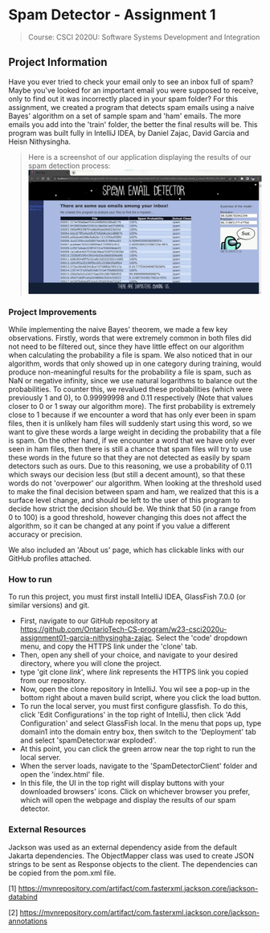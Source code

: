 # Spam Detector - Assignment 1
> Course: CSCI 2020U: Software Systems Development and Integration


## Project Information
Have you ever tried to check your email only to see an inbox full of spam? Maybe you've looked for an important email 
you were supposed to receive, only to find out it was incorrectly placed in your spam folder? For this assignment, we 
created a program that detects spam emails using a naive Bayes' algorithm on a set of sample spam and 'ham' emails.
The more emails you add into the 'train' folder, the better the final results will be. This program was built fully in 
IntelliJ IDEA, by Daniel Zajac, David Garcia and Heisn Nithysingha.

> Here is a screenshot of our application displaying the results of our spam detection process:
![dashboard.png](dashboard.png)

### Project Improvements
While implementing the naive Bayes' theorem, we made a few key observations. Firstly, words that were extremely common 
in both files did not need to be filtered out, since they have little effect on our algorithm when calculating the 
probability a file is spam. We also noticed that in our algorithm, words that only showed up in one category during 
training, would produce non-meaningful results for the probability a file is spam, such as NaN or negative infinity, 
since we use natural logarithms to balance out the probabilities. To counter this, we revalued these probabilities 
(which were previously 1 and 0), to 0.99999998 and 0.11 respectively (Note that values closer to 0 or 1 sway our algorithm more). The
first probability is extremely close to 1 because if we encounter a word that has only ever been in spam files, then it 
is unlikely ham files will suddenly start using this word, so we want to give these words a large weight in deciding the 
probability that a file is spam. On the other hand, if we encounter a word that we have only ever seen in ham files, 
then there is still a chance that spam files will try to use these words in the future so that they are not detected as 
easily by spam detectors such as ours. Due to this reasoning, we use a probability of 0.11 which sways our decision less 
(but still a decent amount), so that these words do not 'overpower' our algorithm. When looking at the threshold used to 
make the final decision between spam and ham, we realized that this is a surface level change, and should be left to the 
user of this program to decide how strict the decision should be. We think that 50 (in a range from 0 to 100) is a good 
threshold, however changing this does not affect the algorithm, so it can be changed at any point if you value a 
different accuracy or precision.

We also included an 'About us' page, which has clickable links with our GitHub profiles attached. 

### How to run
To run this project, you must first install IntelliJ IDEA, GlassFish 7.0.0 (or similar versions) and git. 
- First, navigate to our GitHub repository at
https://github.com/OntarioTech-CS-program/w23-csci2020u-assignment01-garcia-nithysingha-zajac. Select the 'code' 
dropdown menu, and copy the HTTPS link under the 'clone' tab.
- Then, open any shell of your choice, and navigate to your desired directory, where you will clone the project.
- type 'git clone *link*', where *link* represents the HTTPS link you copied from our repository. 
- Now, open the clone repository in IntelliJ. You wil see a pop-up in the bottom right about a maven build script, 
where you click the load button.
- To run the local server, you must first configure glassfish. To do this, click 'Edit Configurations' in the top right 
of IntelliJ, then click 'Add Configuration' and select GlassFish local. In the menu that pops up, type domain1 into the 
domain entry box, then switch to the 'Deployment' tab and select 'spamDetector:war exploded'.
- At this point, you can click the green arrow near the top right to run the local server.
- When the server loads, navigate to the 'SpamDetectorClient' folder and open the 'index.html' file.
- In this file, the UI in the top right will display buttons with your downloaded browsers' icons. Click on whichever 
browser you prefer, which will open the webpage and display the results of our spam detector.

### External Resources

Jackson was used as an external dependency aside from the default Jakarta dependencies.
The ObjectMapper class was used to create JSON strings to be sent as Response objects to the client.
The dependencies can be copied from the pom.xml file.

[1] https://mvnrepository.com/artifact/com.fasterxml.jackson.core/jackson-databind

[2] https://mvnrepository.com/artifact/com.fasterxml.jackson.core/jackson-annotations

